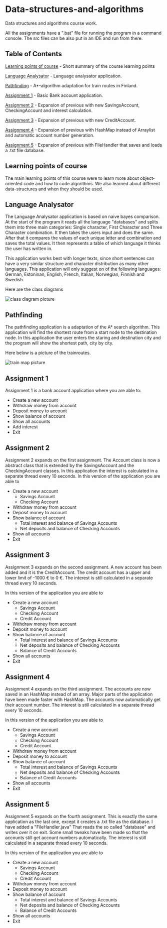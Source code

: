 # Data-structures-and-algorithms

Data structures and algorithms course work. 

All the assignments have a ".bat" file for running the program in a command console. The src files can be also put in an IDE and run from there.

## Table of Contents

[Learning points of course](#learning-points-of-course) - Short summary of the course learning points

[Language Analysator](#language-analysator) - Language analysator application.

[Pathfinding](#pathfinding) - A*-algorithm adaptation for train routes in Finland.

[Assignment 1](#assignment-1) - Basic Bank account application.

[Assignment 2](#assignment-2) - Expansion of previous with new SavingsAccount, CheckingAccount and interest calculation.

[Assignment 3](#assignment-3) - Expansion of previous with new CreditAccount.

[Assignment 4](#assignment-4) - Expansion of previous with HashMap instead of Arraylist and automatic account number generation.

[Assignment 5](#assignment-5) - Expansion of previous with FileHandler that saves and loads a .txt file database.


## Learning points of course

The main learning points of this course were to learn more about object-oriented code and how to code algorithms. We also learned about different data-structures and when they should be used.

## Language Analysator

The Language Analysator application is based on naive bayes comparison. At the start of the program it reads all the language "databases" and splits them into three main categories: Single character, First Character and Three Character combination. It then takes the users input and does the same. After that it compares the values of each unique letter and combination and saves the total values. It then represents a table of which language it thinks the user has written in. 

This application works best with longer texts, since short sentences can have a very similar structure and character distribution as many other languages. This application will only suggest on of the following languages: German, Estoninan, English, French, Italian, Norwegian, Finnish and Swedish.

Here are the class diagrams

![class diagram picture](https://github.com/harjunpnik/Data-structures-and-algorithms/blob/master/LanguageAnalysator/ClassDiagram.png)

## Pathfinding

The pathfinding application is a adaptation of the A* search algorithm. This application will find the shortest route from a start node to the destination node. In this application the user enters the staring and destination city and the program will show the shortest path, city by city. 

Here below is a picture of the trainroutes.

![train map picture](https://github.com/harjunpnik/Data-structures-and-algorithms/blob/master/Pathfinding/map.JPG)

## Assignment 1
Assignment 1 is a bank account application where you are able to:

* Create a new account
* Withdraw money from account
* Deposit money to account
* Show balance of account
* Show all accounts
* Add interest
* Exit

## Assignment 2
Assignment 2 expands on the first assignment. The Account class is now a abstract class that is extended by the SavingsAccount and the CheckingAccount classes. In this application the interest is calculated in a separate thread every 10 seconds. In this version of the application you are able to 

* Create a new account
  * Savings Account 
  * Checking Account
* Withdraw money from account
* Deposit money to account
* Show balance of account
  * Total interest and balance of Savings Accounts
  * Net deposits and balance of Checking Accounts
* Show all accounts
* Exit

## Assignment 3

Assignment 3 expands on the second assignment. A new account has been added and it is the CreditAccount. The credit account has a upper and lower limit of -1000 € to 0 €. The interest is still calculated in a separate thread every 10 seconds.

In this version of the application you are able to 

* Create a new account
  * Savings Account 
  * Checking Account
  * Credit Account
* Withdraw money from account
* Deposit money to account
* Show balance of account
  * Total interest and balance of Savings Accounts
  * Net deposits and balance of Checking Accounts
  * Balance of Credit Accounts
* Show all accounts
* Exit

## Assignment 4

Assignment 4 expands on the third assignment. The accounts are now saved in an HashMap instead of an array. Major parts of the application have been made faster with HashMap. The accounts now automatically get their account number. The interest is still calculated in a separate thread every 10 seconds.

In this version of the application you are able to 

* Create a new account
  * Savings Account 
  * Checking Account
  * Credit Account
* Withdraw money from account
* Deposit money to account
* Show balance of account
  * Total interest and balance of Savings Accounts
  * Net deposits and balance of Checking Accounts
  * Balance of Credit Accounts
* Show all accounts
* Exit

## Assignment 5

Assignment 5 expands on the fourth assignment. This is exactly the same application as the last one, except it creates a .txt file as the database. I have added a "FileHandler.java" That reads the so called "database" and writes over it on exit. Some small tweaks have been made so that the accounts still get account numbers automatically. The interest is still calculated in a separate thread every 10 seconds.

In this version of the application you are able to 

* Create a new account
  * Savings Account 
  * Checking Account
  * Credit Account
* Withdraw money from account
* Deposit money to account
* Show balance of account
  * Total interest and balance of Savings Accounts
  * Net deposits and balance of Checking Accounts
  * Balance of Credit Accounts
* Show all accounts
* Exit